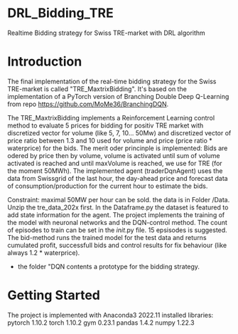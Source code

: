 # DRL_Bidding_TRE
Realtime Bidding strategy for Swiss TRE-market with DRL algorithm
# Introduction
The final implementation of the real-time bidding strategy for the Swiss TRE-market is called "TRE_MaxtrixBidding".
It's based on the implementation of a PyTorch version of Branching Double Deep Q-Learning from repo https://github.com/MoMe36/BranchingDQN.

The TRE_MaxtrixBidding implements a Reinforcement Learning control method to evaluate 5 prices for bidding for positiv TRE market with discretized vector for volume (like 5, 7, 10... 50Mw) and discretized vector of price ratio between 1.3 and 10 used for volume and price (price ratio * waterprice) for the bids.
The merit oder princinple is implemented: Bids are odered by price then by volume, volume is activated until sum of volume activated is reached and until maxVolume is reached, we use for TRE (for the moment 50MWh).
The implemented agent (traderDqnAgent) uses the data from Swissgrid of the last hour, the day-ahead price and forecast data of consumption/production for the current hour to estimate the bids.

Constraint: maximal 50MW per hour can be sold. 
the data is in Folder /Data. Unzip the tre_data_202x first.
In the Dataframe.py the dataset is featured to add state information for the agent.
The project implements the training of the model with neuronal networks and the DQN-control method. 
The count of episodes to train can be set in the _init_.py file. 15 epsisodes is suggested. 
The bid-method runs the trained model for the test data and returns cumulated profit, successfull bids and control results for fix behaviour (like always 1.2 * waterprice).

- the folder "DQN contents a prototype for the bidding strategy.

# Getting Started
The project is implemented with Anaconda3 2022.11
installed libraries: 
pytorch 1.10.2
torch 1.10.2
gym 0.23.1
pandas 1.4.2
numpy 1.22.3
